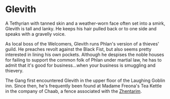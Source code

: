 # Glevith

A Tethyrian with tanned skin and a weather-worn face often set into a smirk, Glevith is tall and lanky. He keeps his hair pulled back or to one side and speaks with a gravelly voice.

As local boss of the Welcomers, Glevith runs Phlan's version of a thieves' guild. He preaches revolt against the Black Fist, but also seems pretty interested in lining his own pockets. Although he despises the noble houses for failing to support the common folk of Phlan under martial law, he has to admit that it's good for business...when your business is smuggling and thievery.

The Gang first encountered Glevith in the upper floor of the Laughing Goblin inn. Since then, he's frequently been found at Madame Freona's Tea Kettle in the company of Chaab, a fence associated with the [Zhentarim](../factions/Zhentarim.md).